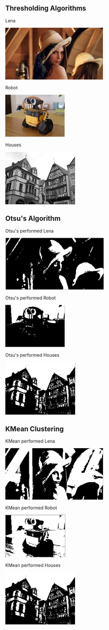 
## Thresholding Algorithms

Lena

![alt tag](Inputs/lena.jpg "Lena Original Image")

Robot

![alt tag](Inputs/robot.jpg "Robot Original Image")

Houses

![alt tag](Inputs/houses.jpg "Houses Original Image")


## Otsu's Algorithm


Otsu's performed Lena

![alt tag](Outputs/OtsusLena.png "Lena Original Image")

Otsu's performed Robot

![alt tag](Outputs/OtsusRobot.png "Robot Original Image")

Otsu's performed Houses

![alt tag](Outputs/OtsusHouse.png "Houses Original Image")

## KMean Clustering

KMean performed Lena

![alt tag](Outputs/KMeanLena.png "Lena Original Image")

KMean performed Robot

![alt tag](Outputs/KMeanRobot.png "Robot Original Image")

KMean performed Houses

![alt tag](Outputs/KMeanHouses.png "Houses Original Image")







